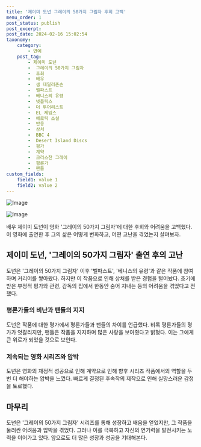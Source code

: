 ```yaml
---
title: '제이미 도넌 그레이의 50가지 그림자 후회 고백'
menu_order: 1
post_status: publish
post_excerpt: 
post_date: 2024-02-16 15:02:54
taxonomy:
    category:
        - 연예
    post_tag:
        - 제이미 도넌
        -  그레이의 50가지 그림자
        -  후회
        -  배우
        -  샘 테일러존슨
        -  벨파스트
        -  베니스의 유령
        -  넷플릭스
        -  더 투어리스트
        -  EL 제임스
        -  에로틱 소설
        -  반응
        -  상처
        -  BBC 4
        -  Desert Island Discs
        -  평가
        -  계약
        -  크리스찬 그레이
        -  평론가
        -  팬들
custom_fields:
    field1: value 1
    field2: value 2
---
```


![Image](https://mimgnews.pstatic.net/image/109/2024/02/10/0005016043_001_20240210200108042.png?type=w540)

![Image](https://ssl.pstatic.net/mimgnews/image/109/2024/02/10/0005016043_002_20240210200108104.jpeg?type=w540)

배우 제이미 도넌이 영화 '그레이의 50가지 그림자'에 대한 후회와 어려움을 고백했다. 이 영화에 출연한 후 그의 삶은 어떻게 변화하고, 어떤 고난을 겪었는지 살펴보자.
## 제이미 도넌, '그레이의 50가지 그림자' 출연 후의 고난
도넌은 '그레이의 50가지 그림자' 이후 '벨파스트', '베니스의 유령'과 같은 작품에 참여하며 커리어를 쌓아왔다. 하지만 이 작품으로 인해 상처를 받은 경험을 털어놨다. 초기에 받은 부정적 평가와 관련, 감독의 집에서 한동안 숨어 지내는 등의 어려움을 겪었다고 전했다.
### 평론가들의 비난과 팬들의 지지
도넌은 작품에 대한 평가에서 평론가들과 팬들의 차이를 언급했다. 비록 평론가들의 평가가 엇갈리지만, 팬들은 작품을 지지하며 많은 사랑을 보여줬다고 밝혔다. 이는 그에게 큰 위로가 되었을 것으로 보인다.
### 계속되는 영화 시리즈와 압박
도넌은 영화의 재정적 성공으로 인해 계약으로 인해 향후 시리즈 작품에서의 역할을 두 번 더 해야하는 압박을 느꼈다. 빠르게 결정된 후속작의 제작으로 인해 실망스러운 감정을 토로했다.
## 마무리
도넌은 '그레이의 50가지 그림자' 시리즈를 통해 성장하고 배움을 얻었지만, 그 작품을 둘러싼 어려움과 압박을 겪었다. 그러나 이를 극복하고 자신의 연기력을 발전시키는 노력을 이어가고 있다. 앞으로도 더 많은 성장과 성공을 기대해본다.
